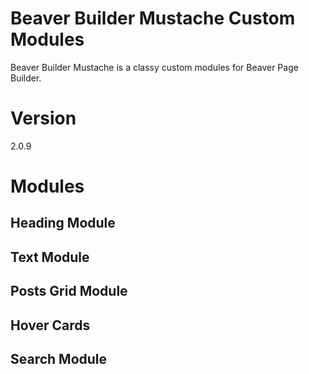 # Beaver Builder Mustache Custom Modules
Beaver Builder Mustache is a classy custom modules for Beaver Page Builder.

# Version
2.0.9

# Modules
## Heading Module
## Text Module
## Posts Grid Module
## Hover Cards
## Search Module
